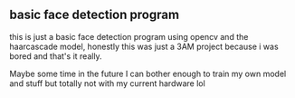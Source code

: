 ## basic face detection program
this is just a basic face detection program using opencv and the haarcascade model, honestly this was just a 3AM project because i was bored and that's it really.

Maybe some time in the future I can bother enough to train my own model and stuff but totally not with my current hardware lol